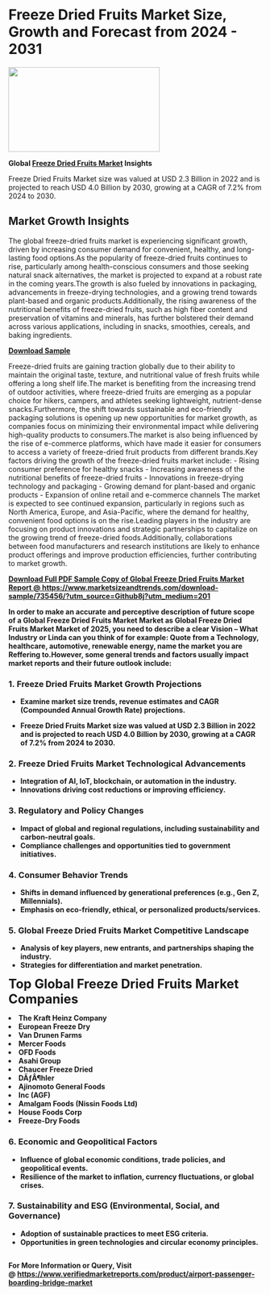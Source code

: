 <H1>Freeze Dried Fruits Market Size, Growth and Forecast from 2024 - 2031</H1><img class="aligncenter size-medium wp-image-584254" src="https://thirdeyenews.in/wp-content/uploads/2024/09/Global-Market-Research-300x168.jpeg" alt="" width="300" height="168" /><p><strong>Global&nbsp;<a href="https://www.marketsizeandtrends.com/download-sample/735456/?utm_source=Github8j?utm_medium=201">Freeze Dried Fruits Market</a> Insights</strong></p><p>Freeze Dried Fruits Market size was valued at USD 2.3 Billion in 2022 and is projected to reach USD 4.0 Billion by 2030, growing at a CAGR of 7.2% from 2024 to 2030.</p><p><h2>Market Growth Insights</h2> <p>The global freeze-dried fruits market is experiencing significant growth, driven by increasing consumer demand for convenient, healthy, and long-lasting food options.As the popularity of freeze-dried fruits continues to rise, particularly among health-conscious consumers and those seeking natural snack alternatives, the market is projected to expand at a robust rate in the coming years.The growth is also fueled by innovations in packaging, advancements in freeze-drying technologies, and a growing trend towards plant-based and organic products.Additionally, the rising awareness of the nutritional benefits of freeze-dried fruits, such as high fiber content and preservation of vitamins and minerals, has further bolstered their demand across various applications, including in snacks, smoothies, cereals, and baking ingredients.</p> <p><strong><a href="#">Download Sample</a></strong></p> <p>Freeze-dried fruits are gaining traction globally due to their ability to maintain the original taste, texture, and nutritional value of fresh fruits while offering a long shelf life.The market is benefiting from the increasing trend of outdoor activities, where freeze-dried fruits are emerging as a popular choice for hikers, campers, and athletes seeking lightweight, nutrient-dense snacks.Furthermore, the shift towards sustainable and eco-friendly packaging solutions is opening up new opportunities for market growth, as companies focus on minimizing their environmental impact while delivering high-quality products to consumers.The market is also being influenced by the rise of e-commerce platforms, which have made it easier for consumers to access a variety of freeze-dried fruit products from different brands.Key factors driving the growth of the freeze-dried fruits market include: - Rising consumer preference for healthy snacks - Increasing awareness of the nutritional benefits of freeze-dried fruits - Innovations in freeze-drying technology and packaging - Growing demand for plant-based and organic products - Expansion of online retail and e-commerce channels The market is expected to see continued expansion, particularly in regions such as North America, Europe, and Asia-Pacific, where the demand for healthy, convenient food options is on the rise.Leading players in the industry are focusing on product innovations and strategic partnerships to capitalize on the growing trend of freeze-dried foods.Additionally, collaborations between food manufacturers and research institutions are likely to enhance product offerings and improve production efficiencies, further contributing to market growth.<p><strong><a href="#"></p><p><span class=""><strong>Download Full PDF Sample Copy of Global Freeze Dried Fruits Market Report</strong> @ <a href="https://www.marketsizeandtrends.com/download-sample/735456/?utm_source=Github8j?utm_medium=201" target="_blank">https://www.marketsizeandtrends.com/download-sample/735456/?utm_source=Github8j?utm_medium=201</a></span></p><p>In order to make an accurate and perceptive description of future scope of a Global&nbsp;Freeze Dried Fruits Market Market as Global&nbsp;Freeze Dried Fruits Market Market of 2025, you need to describe a clear Vision &ndash; What Industry or Linda can you think of for example: Quote from a Technology, healthcare, automotive, renewable energy, name the market you are Reffering to.However, some general trends and factors usually impact market reports and their future outlook include:</p><h3>1.&nbsp;<strong>Freeze Dried Fruits Market Growth Projections</strong></h3><ul><li>Examine market size trends, revenue estimates and CAGR (Compounded Annual Growth Rate) projections.</li><li><p>Freeze Dried Fruits Market size was valued at USD 2.3 Billion in 2022 and is projected to reach USD 4.0 Billion by 2030, growing at a CAGR of 7.2% from 2024 to 2030.</p></li></ul><h3>2.&nbsp;<strong>Freeze Dried Fruits Market Technological Advancements</strong></h3><ul><li>Integration of AI, IoT, blockchain, or automation in the industry.</li><li>Innovations driving cost reductions or improving efficiency.</li></ul><h3>3.&nbsp;<strong>Regulatory and Policy Changes</strong></h3><ul><li>Impact of global and regional regulations, including sustainability and carbon-neutral goals.</li><li>Compliance challenges and opportunities tied to government initiatives.</li></ul><h3>4.&nbsp;<strong>Consumer Behavior Trends</strong></h3><ul><li>Shifts in demand influenced by generational preferences (e.g., Gen Z, Millennials).</li><li>Emphasis on eco-friendly, ethical, or personalized products/services.</li></ul><h3>5.&nbsp;<strong>Global Freeze Dried Fruits Market Competitive Landscape</strong></h3><ul><li>Analysis of key players, new entrants, and partnerships shaping the industry.</li><li>Strategies for differentiation and market penetration.</li></ul><p data-pm-slice="1 1 []"><span style="color: inherit; font-family: inherit; font-size: 25px;">Top Global Freeze Dried Fruits Market Companies</span></p><div class="" data-test-id=""><p><li>The Kraft Heinz Company</li><li> European Freeze Dry</li><li> Van Drunen Farms</li><li> Mercer Foods</li><li> OFD Foods</li><li> Asahi Group</li><li> Chaucer Freeze Dried</li><li> DÃƒÂ¶hler</li><li> Ajinomoto General Foods</li><li> Inc (AGF)</li><li> Amalgam Foods (Nissin Foods Ltd)</li><li> House Foods Corp</li><li> Freeze-Dry Foods</li></p></div><h3>6.&nbsp;<strong>Economic and Geopolitical Factors</strong></h3><ul><li>Influence of global economic conditions, trade policies, and geopolitical events.</li><li>Resilience of the market to inflation, currency fluctuations, or global crises.</li></ul><h3>7.&nbsp;<strong>Sustainability and ESG (Environmental, Social, and Governance)</strong></h3><ul><li>Adoption of sustainable practices to meet ESG criteria.</li><li>Opportunities in green technologies and circular economy principles.</li></ul><h2><strong style="font-size: 14px;">For More Information or Query, Visit @&nbsp;</strong><a style="background-color: #ffffff; font-size: 14px;" href="https://www.marketsizeandtrends.com/report/freeze-dried-fruits-market/" target="_blank">https://www.verifiedmarketreports.com/product/airport-passenger-boarding-bridge-market</a></h2>